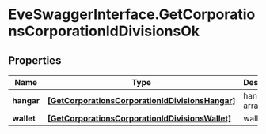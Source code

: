 # EveSwaggerInterface.GetCorporationsCorporationIdDivisionsOk

## Properties
Name | Type | Description | Notes
------------ | ------------- | ------------- | -------------
**hangar** | [**[GetCorporationsCorporationIdDivisionsHangar]**](GetCorporationsCorporationIdDivisionsHangar.md) | hangar array | [optional] 
**wallet** | [**[GetCorporationsCorporationIdDivisionsWallet]**](GetCorporationsCorporationIdDivisionsWallet.md) | wallet array | [optional] 


